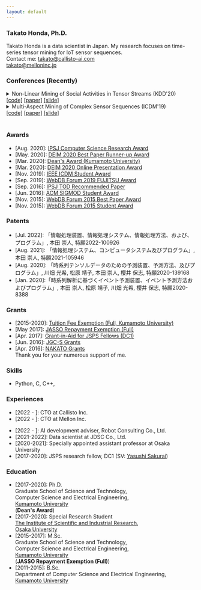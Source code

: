 ```yaml
---
layout: default
---
```


### Takato Honda, Ph.D.
Takato Honda is a data scientist in Japan.
My research focuses on time-series tensor mining for IoT sensor sequences.  
Contact me: 
<takato@callisto-ai.com>  
<takato@melloninc.jp>  

<!-- ### Affiliation -->
<!-- Callisto Inc. -->
<!-- Mellon Co., Ltd.   -->

<!-- Hongo 1-33-4, Bunkyo, Tokyo 113-0033, Japan   -->
<!-- [Sakurai Laboratory](https://www.dm.sanken.osaka-u.ac.jp)  
[Artificial Intelligence Research Center](https://www.sanken.osaka-u.ac.jp/organization/ai_center/)  
[The Institute of Scientific and Industrial Research](https://www.sanken.osaka-u.ac.jp/en/)  
[Osaka University](https://www.osaka-u.ac.jp/en/index.html)  
Mihogaoka 8-1, Ibaraki, Osaka 567-0047, Japan   -->

<!-- ### Projects (Old)
- [Vehicle Sensor Analysis](https://www.dm.sanken.osaka-u.ac.jp/industry/project_vehicle/)  
- [Smart Factory Project](https://www.dm.sanken.osaka-u.ac.jp/industry/project_smart/)   -->

### Conferences (Recently)
<details>
<summary>
Non-Linear Mining of Social Activities in Tensor Streams (KDD'20)<br>
<a href="">[code]</a>
<a href="https://takatohonda.github.io/paper/paper-kdd20.pdf">[paper]</a>
<a href="">[slide]</a>
</summary>
Koki Kawabata, Yasuko Matsubara, Takato Honda, Yasushi Sakurai: <u>``Non-Linear Mining of Social Activities in Tensor Streams”</u>, In Proceedings of The 26th ACM SIGKDD Conference on Knowledge Discovery and Data Mining (KDD’20).
</details>

<details>
<summary>
Multi-Aspect Mining of Complex Sensor Sequences (ICDM'19)<br>
<a href="https://github.com/TakatoHonda/CubeMarker">[code]</a>
<a href="https://takatohonda.github.io/paper/paper-icdm19.pdf">[paper]</a>
<a href="https://takatohonda.github.io/slide/slide-icdm19.pdf">[slide]</a>
</summary>
Takato Honda, Yasuko Matsubara, Ryo Neyama, Mutsumi Abe, Yasushi Sakurai: <u>``Multi-Aspect Mining of Complex Sensor Sequences”</u>, IEEE International Conference on Data Mining (ICDM), pp. 299-308, Beijing, China, November 8-11, 2019 (Regular paper) (Acceptance ratio 9.08%).
</details>

<!-- <details>
<summary>
Automatic Mining of Large IoT Sensor Tensor (ICDM'18 Workshop)<br>
<a href="https://ieeexplore.ieee.org/document/8637498">[paper]</a>
</summary>
Takato Honda, Yasuko Matsubara, Yasushi Sakurai: <u>``Automatic Mining of Large IoT Sensor Tensor"</u>, IEEE International Conference on Data Mining (ICDM) Ph.D. Forum, Singapore, November 17-20, 2018.
</details>

<details>
<summary>
Automatic Mining of Geographical Complex Sequences (SIGMOD'16 Workshop)<br>
<a href="https://dl.acm.org/citation.cfm?doid=2926693.2929903">[paper]</a>
</summary>
Takato Honda: <u>``TrailMarker: Automatic Mining of Geographical Complex Sequences"</u>, ACM SIGMOD International Conference on Management of Data (SIGMOD), Ph.D. Symposium, San Francisco, USA, June 2016. 
</details> -->
<br>

### Awards
- \[Aug. 2020\]: [IPSJ Computer Science Research Award](https://www.ipsj.or.jp/award/cs-award-2020.html)
- \[May. 2020\]: [DEIM 2020 Best Paper Runner-up Award](https://db-event.jpn.org/deim2020/post/awards.html)  
- \[Mar. 2020\]: [Dean's Award (Kumamoto University)](https://takatohonda.github.io)  
- \[Mar. 2020\]: [DEIM 2020 Online Presentation Award](https://db-event.jpn.org/deim2020/post/awards.html)  
- \[Nov. 2019\]: [IEEE ICDM Student Award](https://takatohonda.github.io)  
- \[Sep. 2019\]: [WebDB Forum 2019 FUJITSU Award](https://db-event.jpn.org/webdbf2019/award.html)  
- \[Sep. 2016\]: [IPSJ TOD Recommended Paper](https://ipsj.ixsq.nii.ac.jp/ej/?action=pages_view_main&active_action=repository_view_main_item_detail&item_id=174796&item_no=1&page_id=13&block_id=8)  
- \[Jun. 2016\]: [ACM SIGMOD Student Award](https://takatohonda.github.io)  
- \[Nov. 2015\]: [WebDB Forum 2015 Best Paper Award](https://www.ipsj.or.jp/award/webdb-award2.html)  
- \[Nov. 2015\]: [WebDB Forum 2015 Student Award](https://db-event.jpn.org/webdbf2015/award.php)  

### Patents
- \[Jul. 2022\]: 「情報処理装置、情報処理システム、情報処理方法、および、プログラム」, 本田 崇人, 特願2022-100926  
- \[Aug. 2021\]: 「情報処理システム、コンピュータシステム及びプログラム」, 本田 崇人, 特願2021-105946  
- \[Aug. 2020\]: 「時系列テンソルデータのための予測装置、予測方法、及びプログラム」, 川畑 光希, 松原 靖子, 本田 崇人, 櫻井 保志, 特願2020-139168  
- \[Jan. 2020\]:「時系列解析に基づくイベント予測装置、イベント予測方法およびプログラム」, 本田 崇人, 松原 靖子, 川畑 光希, 櫻井 保志, 特願2020-8388  

### Grants
- \[2015-2020\]: [Tuition Fee Exemption (Full, Kumamoto University)](https://takatohonda.github.io) 
- \[May  2017\]: [JASSO Repayment Exemption (Full)](https://www.jasso.go.jp/shogakukin/taiyochu/gyosekimenjyo/index.html)  
- \[Apr. 2017\]: [Grant-in-Aid for JSPS Fellows (DC1)](https://www.jsps.go.jp/j-pd/pd_gaiyo.html)  
- \[Jun. 2016\]: [JGC-S Grants](http://www.jgcs.or.jp)  
- \[Apr. 2016\]: [NAKATO Grants](https://www.nakashima-foundation.org/scholarship/)  
Thank you for your numerous support of me.

### Skills
- Python, C, C++,  
 
### Experiences
- \[2022 - \]: CTO at Callisto Inc.
- \[2022 - \]: CTO at Mellon Inc.
<!-- - \[2022 - \]: Data scientist, CEO at DSG Co., Ltd. -->
- \[2022 - \]: AI development adviser, Robot Consulting Co., Ltd.
- \[2021-2022\]: Data scientist at JDSC Co., Ltd.
- \[2020-2021\]: Specially appointed assistant professor at Osaka University  
- \[2017-2020\]: JSPS research fellow, DC1 (SV: [Yasushi Sakurai](https://www.dm.sanken.osaka-u.ac.jp/~yasushi/))

### Education
- \[2017-2020\]: Ph.D.  
    Graduate School of Science and Technology,  
    Computer Science and Electrical Engineering,  
    [Kumamoto University](https://www.kumamoto-u.ac.jp/)  
    (**Dean's Award**)
- \[2017-2020\]: Special Research Student  
    [The Institute of Scientific and Industrial Research](https://www.sanken.osaka-u.ac.jp/en/),  
    [Osaka University](https://www.osaka-u.ac.jp/en/index.html)  
- \[2015-2017\]: M.Sc.  
    Graduate School of Science and Technology,  
    Computer Science and Electrical Engineering,  
    [Kumamoto University](https://www.kumamoto-u.ac.jp/)  
    (**JASSO Repayment Exemption (Full)**)
- \[2011-2015\]: B.Sc.  
    Department of Computer Science and Electrical Engineering,  
    [Kumamoto University](https://www.kuzmamoto-u.ac.jp/)  

<!-- ### Ex-colleagues
- [Saeru Yamamuro](https://saeeeeru.github.io), Data Scientist@Softbank  
- [Momota Sasaki](https://www.linkedin.com/in/momotasasaki/?originalSubdomain=jp), Engineer@Kyash   -->

